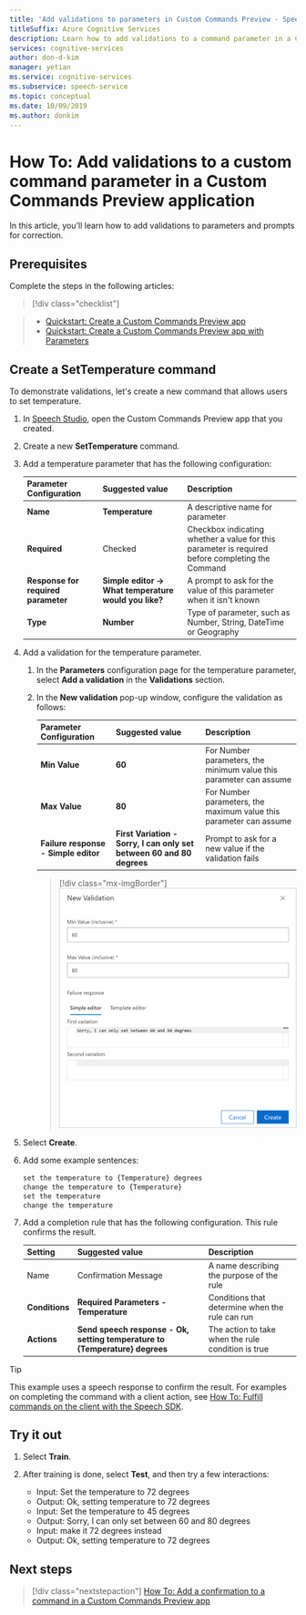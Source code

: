 ```yaml
---
title: 'Add validations to parameters in Custom Commands Preview - Speech service'
titleSuffix: Azure Cognitive Services
description: Learn how to add validations to a command parameter in a Custom Commands Preview app.
services: cognitive-services
author: don-d-kim
manager: yetian
ms.service: cognitive-services
ms.subservice: speech-service
ms.topic: conceptual
ms.date: 10/09/2019
ms.author: donkim
---
```


# How To: Add validations to a custom command parameter in a Custom Commands Preview application

In this article, you'll learn how to add validations to parameters and prompts for correction.

## Prerequisites

Complete the steps in the following articles:

> [!div class="checklist"]
 
> * [Quickstart: Create a Custom Commands Preview app](./quickstart-custom-speech-commands-create-new.md)
> * [Quickstart: Create a Custom Commands Preview app with Parameters](./quickstart-custom-speech-commands-create-parameters.md)

## Create a SetTemperature command

To demonstrate validations, let's create a new command that allows users to set temperature.

1. In [Speech Studio](https://speech.microsoft.com/), open the Custom Commands Preview app that you created.
1. Create a new **SetTemperature** command.
1. Add a temperature parameter that has the following configuration:

   | Parameter Configuration           | Suggested value    |Description                 |                                    
   | ----------------- | ----------------------------------| -------------|
   | **Name**              | **Temperature**                       | A descriptive name for parameter                                |
   | **Required**          | Checked                           | Checkbox indicating whether a value for this parameter is required before completing the Command |
   | **Response for required parameter**     | **Simple editor -> What temperature would you like?**  | A prompt to ask for the value of this parameter when it isn't known |
   | **Type**              | **Number**                            | Type of parameter, such as Number, String, DateTime or Geography   |

1. Add a validation for the temperature parameter.

    1. In the **Parameters** configuration page for the temperature parameter, select **Add a validation** in the **Validations** section.

    1. In the **New validation** pop-up window, configure the validation as follows:
  
       | Parameter Configuration         | Suggested value                                          | Description                                                                        |
       | ----------------- | -------------------------------------------------------- | ------------------------------------------------------------------------------------------------ |
       | **Min Value**        | **60**               | For Number parameters, the minimum value this parameter can assume |
       | **Max Value**        | **80**               | For Number parameters, the maximum value this parameter can assume |
       | **Failure response - Simple editor**| **First Variation - Sorry, I can only set between 60 and 80 degrees**      | Prompt to ask for a new value if the validation fails                                       |

       > [!div class="mx-imgBorder"]
       > ![Add a range validation](media/custom-speech-commands/validations-add-temperature.png)

1. Select **Create**.

1. Add some example sentences:

   ```
   set the temperature to {Temperature} degrees
   change the temperature to {Temperature}
   set the temperature
   change the temperature
   ```

1. Add a completion rule that has the following configuration. This rule confirms the result.

   | Setting    | Suggested value                                           |Description                                     |
   | ---------- | --------------------------------------------------------- |-----|
   | Name       | Confirmation Message                                      |A name describing the purpose of the rule |
   | **Conditions** | **Required Parameters - Temperature**                       |Conditions that determine when the rule can run    |   
   | **Actions**    | **Send speech response - Ok, setting temperature to {Temperature} degrees** | The action to take when the rule condition is true |

> [!TIP]
> This example uses a speech response to confirm the result. For examples on completing the command with a client action, see [How To: Fulfill commands on the client with the Speech SDK](./how-to-custom-speech-commands-fulfill-sdk.md).


## Try it out

1. Select **Train**.

1. After training is done, select **Test**, and then try a few interactions:

    - Input: Set the temperature to 72 degrees
    - Output: Ok, setting temperature to 72 degrees
    - Input: Set the temperature to 45 degrees
    - Output: Sorry, I can only set between 60 and 80 degrees
    - Input: make it 72 degrees instead
    - Output: Ok, setting temperature to 72 degrees

## Next steps

> [!div class="nextstepaction"]
> [How To: Add a confirmation to a command in a Custom Commands Preview app](./how-to-custom-speech-commands-confirmations.md)
